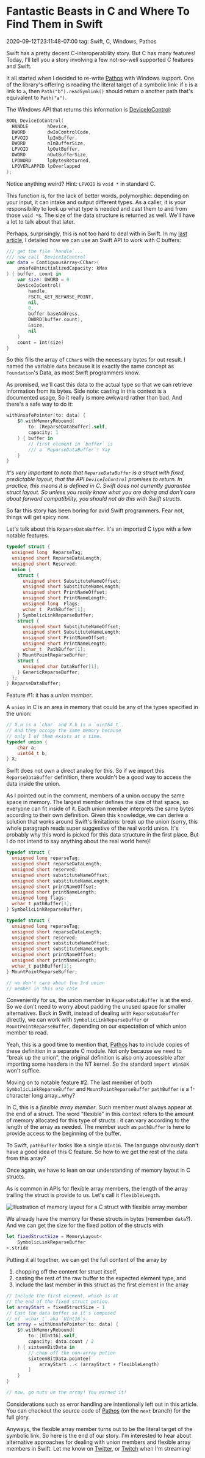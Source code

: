 # Fantastic Beasts in C and Where To Find Them in Swift
2020-09-12T23:11:48-07:00
tag: Swift, C, Windows, Pathos

Swift has a pretty decent C-interoperability story. But C has many features! Today, I'll tell you
a story involving a few not-so-well supported C features and Swift.

It all started when I decided to re-write [Pathos][] with Windows support. One of the library's
offering is reading the literal target of a symbolic link: if `b` is a link to `a`, then
`Path("b").readSymlink()` should return a another path that's equivalent to `Path("a")`.

The Windows API that returns this information is [DeviceIoControl][]:

```c
BOOL DeviceIoControl(
  HANDLE       hDevice,
  DWORD        dwIoControlCode,
  LPVOID       lpInBuffer,
  DWORD        nInBufferSize,
  LPVOID       lpOutBuffer,
  DWORD        nOutBufferSize,
  LPDWORD      lpBytesReturned,
  LPOVERLAPPED lpOverlapped
);
```

Notice anything weird? Hint: `LPVOID` is `void *` in standard C.

This function is, for the lack of better words, polymorphic: depending on your input, it can intake
and output different types. As a caller, it is your responsibility to look up what type is needed
and cast them to and from those `void *`s. The size of the data structure is returned as well. We'll
have a lot to talk about that later.

Perhaps, surprisingly, this is not too hard to deal with in Swift. In my [last article][],
I detailed how we can use an Swift API to work with C buffers:

```swift
/// get the file `handle`...
/// now call `DeviceIoControl`
var data = ContiguousArray<CChar>(
    unsafeUninitializedCapacity: kMax
) { buffer, count in
    var size: DWORD = 0
    DeviceIoControl(
        handle,
        FSCTL_GET_REPARSE_POINT,
        nil,
        0,
        buffer.baseAddress,
        DWORD(buffer.count),
        &size,
        nil
    )
    count = Int(size)
}
```

So this fills the array of `CChar`s with the necessary bytes for out result. I named the variable
`data` because it is exactly the same concept as `Foundation`'s Data, as most Swift programmers
know.

As promised, we'll cast this data to the actual type so that we can retrieve information from its
bytes. Side note: casting in this context is a documented usage, So it really is more awkward rather
than bad. And there's a safe way to do it:

```swift
withUnsafePointer(to: data) {
    $0.withMemoryRebound(
        to: [ReparseDataBuffer].self,
        capacity: 1
    ) { buffer in
        // first element in `buffer` is 
        /// a `ReparseDataBuffer`! Yay
    }
}
```

*It's very important to note that `ReparseDataBuffer` is a struct with fixed, predictable layout,
that the API `DeviceIoControl` promises to return. In practice, this means it is defined in C. Swift
does not currently guarantee struct layout. So unless you really know what you are doing and don't
care about forward compatibility, you should not do this with Swift structs.*

So far this story has been boring for avid Swift programmers. Fear not, things will get spicy now.

Let's talk about this `ReparseDataBuffer`. It's an imported C type with a few notable features.

```c
typedef struct {
  unsigned long  ReparseTag;
  unsigned short ReparseDataLength;
  unsigned short Reserved;
  union {
    struct {
      unsigned short SubstituteNameOffset;
      unsigned short SubstituteNameLength;
      unsigned short PrintNameOffset;
      unsigned short PrintNameLength;
      unsigned long  Flags;
      wchar_t  PathBuffer[1];
    } SymbolicLinkReparseBuffer;
    struct {
      unsigned short SubstituteNameOffset;
      unsigned short SubstituteNameLength;
      unsigned short PrintNameOffset;
      unsigned short PrintNameLength;
      wchar_t  PathBuffer[1];
    } MountPointReparseBuffer;
    struct {
      unsigned char DataBuffer[1];
    } GenericReparseBuffer;
  };
} ReparseDataBuffer;
```

Feature #1: it has a *union member*.

A `union` in C is an area in memory that could be any of the types specified in the union:

```c
// X.a is a `char` and X.b is a `uint64_t`. 
// And they occupy the same memory because
// only 1 of them exists at a time.
typedef union {
    char a;
    uint64_t b;
} X;
```

Swift does not own a direct analog for this. So if we import this `ReparseDataBuffer` definition,
there wouldn't be a good way to access the data inside the union.

As I pointed out in the comment, members of a union occupy the same space in memory. The largest
member defines the size of that space, so everyone can fit inside of it. Each union member
interprets the same bytes according to their own definition. Given this knowledge, we can derive
a solution that works around Swift's limitations: break up the union (sorry, this whole paragraph
reads super suggestive of the real world union. It's probably why this word is picked for this data
structure in the first place. But I do not intend to say anything about the real world here)!

```c
typedef struct {
  unsigned long reparseTag;
  unsigned short reparseDataLength;
  unsigned short reserved;
  unsigned short substituteNameOffset;
  unsigned short substituteNameLength;
  unsigned short printNameOffset;
  unsigned short printNameLength;
  unsigned long flags;
  wchar_t pathBuffer[1];
} SymbolicLinkReparseBuffer;

typedef struct {
  unsigned long reparseTag;
  unsigned short reparseDataLength;
  unsigned short reserved;
  unsigned short substituteNameOffset;
  unsigned short substituteNameLength;
  unsigned short printNameOffset;
  unsigned short printNameLength;
  wchar_t pathBuffer[1];
} MountPointReparseBuffer;

// we don't care about the 3rd union
// member in this use case
```

Conveniently for us, the union member in `ReparseDataBuffer` is at the end. So we don't need to
worry about padding the unused space for smaller alternatives. Back in Swift, instead of dealing
with `ReparseDataBuffer` directly, we can work with `SymbolicLinkReparseBuffer` or
`MountPointReparseBuffer`, depending on our expectation of which union member to read.

Yeah, this is a good time to mention that, [Pathos][] has to include copies of these definition in a
separate C module. Not only because we need to "break up the union", the original definition is also
only accessible after importing some headers in the NT kernel. So the standard `import WinSDK` won't
suffice.

Moving on to notable feature #2. The last member of both `SymbolicLinkReparseBuffer` and
`MountPointReparseBuffer` `pathBuffer` is a 1-character long array...why?

In C, this is a *flexible array member*. Such member must always appear at the end of a struct.
The word "flexible" in this context refers to the amount of memory allocated for this type of
structs : it can vary according to the length of the array as needed. The member such as
`pathBuffer` is here to provide access to the beginning of the buffer.

To Swift, `pathBuffer` looks like a single `UInt16`. The language obviously don't have a good idea
of this C feature. So how to we get the rest of the data from this array?

Once again, we have to lean on our understanding of memory layout in C structs.

As is common in APIs for flexible array members, the length of the array trailing the struct is
provide to us. Let's call it `flexibleLength`.

![Illustration of memory layout for a C struct with flexible array member](/assets/2020/09/flexible_array_member.png)

We already have the memory for these structs in bytes (remember `data`?). And we can get the size
for the fixed potion of the structs with

```swift
let fixedStructSize = MemoryLayout<
    SymbolicLinkReparseBuffer
>.stride
```

Putting it all together, we can get the full content of the array by

1. chopping off the content for struct itself,
2. casting the rest of the raw buffer to the expected element type, and
3. include the last member in this struct as the first element in the array

```swift
// Include the first element, which is at
// the end of the fixed struct potion.
let arrayStart = fixedStructSize - 1
// Cast the data buffer so it's composed 
// of `wchar_t` aka `UInt16`s.
let array = withUnsafePointer(to: data) {
    $0.withMemoryRebound(
        to: [UInt16].self,
        capacity: data.count / 2
    ) { sixteenBitData in
        // chop off the non-array potion
        sixteenBitData.pointee[
            arrayStart ..< (arrayStart + flexibleLength)
        ]
    }
}

// now, go nuts on the array! You earned it!
```

Considerations such as error handling are intentionally left out in this article. You can checkout
the source code of [Pathos][] (on the `next` branch) for the full glory.

Anyways, the flexible array member turns out to be the literal target of the symbolic link. So here
is the end of our story. I'm interested to hear about alternative approaches for dealing with union
members and flexible array members in Swift. Let me know on [Twitter][], or [Twitch]() when I'm
streaming!

[Pathos]: https://github.com/dduan/Pathos
[DeviceIoControl]: https://docs.microsoft.com/en-us/windows/win32/api/ioapiset/nf-ioapiset-deviceiocontrol
[last article]: /2020/09/09/free-c-strings
[Data]: https://developer.apple.com/documentation/foundation/data
[Twitter]: https://twitter.com/daniel_duan
[Twitch]: https://twitch.tv/daniel_duan
